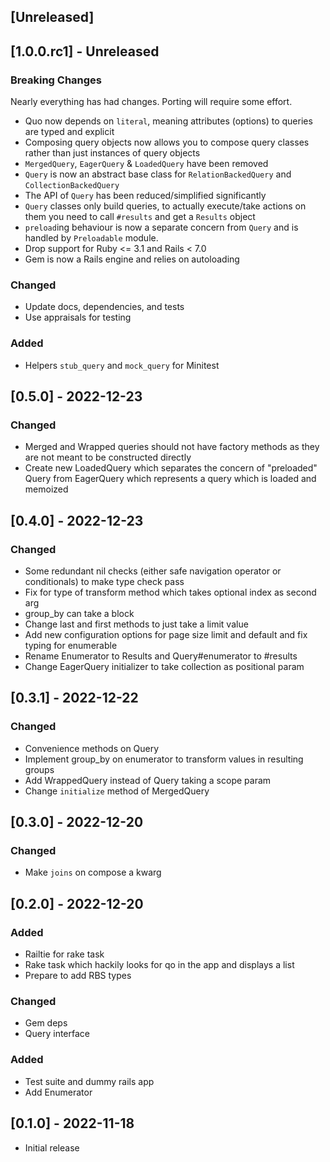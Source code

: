 ## [Unreleased]


## [1.0.0.rc1] - Unreleased

### Breaking Changes

Nearly everything has had changes. Porting will require some effort.

- Quo now depends on `literal`, meaning attributes (options) to queries are typed and explicit
- Composing query objects now allows you to compose query classes rather than just instances of query objects
- `MergedQuery`, `EagerQuery` & `LoadedQuery` have been removed
- `Query` is now an abstract base class for `RelationBackedQuery` and `CollectionBackedQuery`
- The API of `Query` has been reduced/simplified significantly
- `Query` classes only build queries, to actually execute/take actions on them you need to call `#results` and get a `Results` object
- `preload`ing behaviour is now a separate concern from `Query` and is handled by `Preloadable` module.
- Drop support for Ruby <= 3.1 and Rails < 7.0
- Gem is now a Rails engine and relies on autoloading

### Changed

- Update docs, dependencies, and tests
- Use appraisals for testing

### Added

- Helpers `stub_query` and `mock_query` for Minitest

## [0.5.0] - 2022-12-23

### Changed

- Merged and Wrapped queries should not have factory methods as they are not meant to be constructed directly
- Create new LoadedQuery which separates the concern of "preloaded" Query from EagerQuery which represents a query which is loaded and memoized

## [0.4.0] - 2022-12-23

### Changed

- Some redundant nil checks (either safe navigation operator or conditionals) to make type check pass
- Fix for type of transform method which takes optional index as second arg 
- group_by can take a block
- Change last and first methods to just take a limit value
- Add new configuration options for page size limit and default and fix typing for enumerable
- Rename Enumerator to Results and Query#enumerator to #results
- Change EagerQuery initializer to take collection as positional param

## [0.3.1] - 2022-12-22

### Changed

- Convenience methods on Query
- Implement group_by on enumerator to transform values in resulting groups
- Add WrappedQuery instead of Query taking a scope param
- Change `initialize` method of MergedQuery

## [0.3.0] - 2022-12-20

### Changed

- Make `joins` on compose a kwarg

## [0.2.0] - 2022-12-20

### Added

- Railtie for rake task
- Rake task which hackily looks for qo in the app and displays a list
- Prepare to add RBS types

### Changed

- Gem deps
- Query interface

### Added

- Test suite and dummy rails app
- Add Enumerator

## [0.1.0] - 2022-11-18

- Initial release
